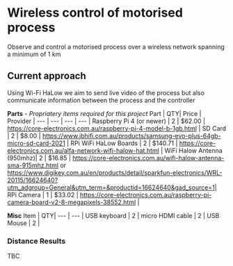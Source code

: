 
# Wireless control of motorised process

Observe and control a motorised process over a wireless network spanning a minimum of 1 km

## Current approach
Using Wi-Fi HaLow we aim to send live video of the process but also communicate information between the process and the controller

__Parts__  - _Propriatery items required for this project_
Part | QTY| Price | Provider | 
--- | --- | --- | --- |
Raspberry Pi 4 (or newer) | 2 | $62.00 | https://core-electronics.com.au/raspberry-pi-4-model-b-1gb.html |
SD Card | 2 | $8.00 | https://www.jbhifi.com.au/products/samsung-evo-plus-64gb-micro-sd-card-2021 | 
RPi WiFi HaLow Boards | 2 | $140.71 | https://core-electronics.com.au/alfa-network-wifi-halow-hat.html | 
WiFi Halow Antenna (950mhz)| 2 | $16.85 | https://core-electronics.com.au/wifi-halow-antenna-sma-915mhz.html  or https://www.digikey.com.au/en/products/detail/sparkfun-electronics/WRL-20115/16624640?utm_adgroup=General&utm_term=&productid=16624640&gad_source=1| 
RPi Camera | 1 | $33.02 | https://core-electronics.com.au/raspberry-pi-camera-board-v2-8-megapixels-38552.html | 

__Misc__ 
Item | QTY| 
--- | --- | 
USB keyboard | 2 |
micro HDMI cable | 2 |
USB Mouse | 2 |

### Distance Results
TBC
